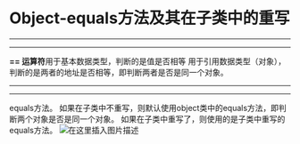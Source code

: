 ﻿# Object-equals方法及其在子类中的重写
---
---

**== 运算符**用于基本数据类型，判断的是值是否相等
                       用于引用数据类型（对象），判断的是两者的地址是否相等，即判断两者是否是同一个对象。


---
---

equals方法。
如果在子类中不重写，则默认使用object类中的equals方法，即判断两个对象是否是同一个对象。
如果在子类中重写了，则使用的是子类中重写的equals方法。
![在这里插入图片描述](https://img-blog.csdnimg.cn/d16070b6d2ae4304bdcd31e2173d11f0.png?x-oss-process=image/watermark,type_ZHJvaWRzYW5zZmFsbGJhY2s,shadow_50,text_Q1NETiBATkpVU1RaSkM=,size_20,color_FFFFFF,t_70,g_se,x_16)

